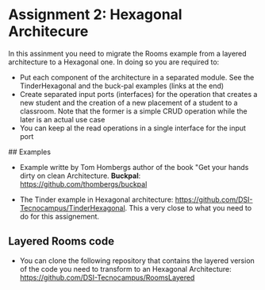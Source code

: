 # Assignment 2: Hexagonal Architecure
In this assinment you need to migrate the Rooms example from a layered architecture to a Hexagonal one. In doing so you are required to:
* Put each component of the architecture in a separated module. See the TinderHexagonal and the buck-pal examples (links at the end)
* Create separated input ports (interfaces) for the operation that creates a new student and the creation of a new placement of a student to a classroom. Note that 
the former is a simple CRUD operation while the later is an actual use case
* You can keep al the read operations in a single interface for the input port

## Examples
* Example writte by Tom Hombergs author of the book "Get your hands dirty on clean Architecture. **Buckpal**: https://github.com/thombergs/buckpal
+ The Tinder example in Hexagonal architecture: https://github.com/DSI-Tecnocampus/TinderHexagonal. This a very close to what you need to do for this assignement.

## Layered Rooms code
* You can clone the following repository that contains the layered version of the code you need to transform to an Hexagonal Architecture: https://github.com/DSI-Tecnocampus/RoomsLayered
